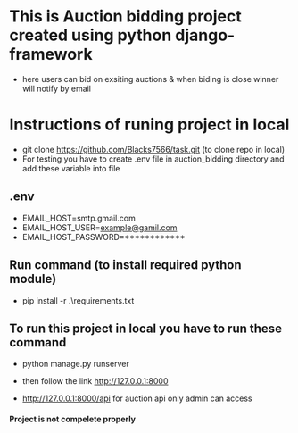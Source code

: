 # This is Auction bidding project created using python django-framework 
- here users can bid on exsiting auctions & when biding is close winner will notify by email
# Instructions of runing project in local
- git clone https://github.com/Blacks7566/task.git  (to clone repo in local)
- For testing  you have to create .env file in auction_bidding directory and add these variable into file
## .env
- EMAIL_HOST=smtp.gmail.com
- EMAIL_HOST_USER=example@gamil.com
- EMAIL_HOST_PASSWORD=************

## Run command (to install required python module)
- pip install -r .\requirements.txt

## To run this project in local you have to run these command 
- python manage.py runserver

- then follow the link  http://127.0.0.1:8000

- http://127.0.0.1:8000/api for auction api only admin can access

#### Project is not compelete properly
